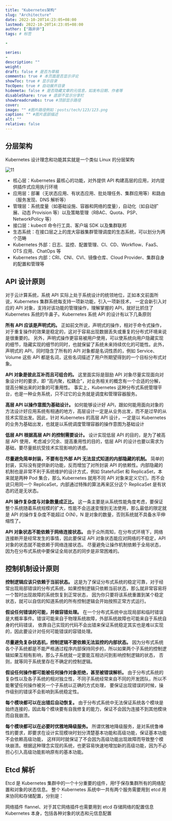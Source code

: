```yaml
---
title: "Kubernetes架构"
slug: "Architecture"
date: 2022-10-20T14:23:05+08:00
lastmod: 2022-10-20T14:23:05+08:00
author: ["路非非"]
tags: # 标签

-

series:
-
description: ""
weight:
draft: false # 是否为草稿
comments: true # 本页面是否显示评论
showToc: true # 显示目录
TocOpen: true # 自动展开目录
hidemeta: false # 是否隐藏文章的元信息，如发布日期、作者等
disableShare: true # 底部不显示分享栏
showbreadcrumbs: true #顶部显示路径
cover:
image: "" #图片路径例如：posts/tech/123/123.png
caption: "" #图片底部描述
alt: ""
relative: false
---
```


## 分层架构

Kubernetes 设计理念和功能其实就是一个类似 Linux 的分层架构

![11](img.png)

* 核心层：Kubernetes 最核心的功能，对外提供 API 构建高层的应用，对内提供插件式应用执行环境
* 应用层：部署（无状态应用、有状态应用、批处理任务、集群应用等）和路由（服务发现、DNS 解析等）
* 管理层：系统度量（如基础设施、容器和网络的度量），自动化（如自动扩展、动态 Provision 等）以及策略管理（RBAC、Quota、PSP、NetworkPolicy
  等）
* 接口层：kubectl 命令行工具、客户端 SDK 以及集群联邦
* 生态系统：在接口层之上的庞大容器集群管理调度的生态系统，可以划分为两个范畴
* Kubernetes 外部：日志、监控、配置管理、CI、CD、Workflow、FaaS、OTS 应用、ChatOps 等
* Kubernetes 内部：CRI、CNI、CVI、镜像仓库、Cloud Provider、集群自身的配置和管理等

## API 设计原则

对于云计算系统，系统 API 实际上处于系统设计的统领地位，正如本文前面所说，Kubernetes 集群系统每支持一项新功能，引入一项新技术，
一定会新引入对应的 API 对象，支持对该功能的管理操作，理解掌握的 API，就好比抓住了 Kubernetes 系统的牛鼻子。Kubernetes 系统
API 的设计有以下几条原则

**所有 API 应该是声明式的。**
正如前文所说，声明式的操作，相对于命令式操作，对于重复操作的效果是稳定的，这对于容易出现数据丢失或重复的分布式环境来说是很重要的。
另外，声明式操作更容易被用户使用，可以使系统向用户隐藏实现的细节，隐藏实现的细节的同时，也就保留了系统未来持续优化的可能性。此外，声明式的
API，同时隐含了所有的 API 对象都是名词性质的，例如 Service、Volume 这些 API 都是名词，这些名词描述了用户所期望得到的一个目标分布式对象。

**API 对象是彼此互补而且可组合的。**
这里面实际是鼓励 API 对象尽量实现面向对象设计时的要求，即 “高内聚，松耦合”，对业务相关的概念有一个合适的分解，提高分解出来的对象的可重用性。
事实上，Kubernetes 这种分布式系统管理平台，也是一种业务系统，只不过它的业务就是调度和管理容器服务。

**高层 API 以操作意图为基础设计。**
如何能够设计好 API，跟如何能用面向对象的方法设计好应用系统有相通的地方，高层设计一定是从业务出发，而不是过早的从技术实现出发。因此，针对
Kubernetes 的高层 API 设计，一定是以 Kubernetes 的业务为基础出发，也就是以系统调度管理容器的操作意图为基础设计

**低层 API 根据高层 API 的控制需要设计。**
设计实现低层 API 的目的，是为了被高层 API 使用，考虑减少冗余、提高重用性的目的，低层 API 的设计也要以需求为基础，要尽量抵抗受技术实现影响的诱惑。

**尽量避免简单封装，不要有在外部 API 无法显式知道的内部隐藏的机制。**
简单的封装，实际没有提供新的功能，反而增加了对所封装 API 的依赖性。内部隐藏的机制也是非常不利于系统维护的设计方式，例如
StatefulSet 和 ReplicaSet，本来就是两种 Pod 集合，那么 Kubernetes 就用不同 API 对象来定义它们，而不会说只用同一个
ReplicaSet，内部通过特殊的算法再来区分这个 ReplicaSet 是有状态的还是无状态。

**API 操作复杂度与对象数量成正比。**
这一条主要是从系统性能角度考虑，要保证整个系统随着系统规模的扩大，性能不会迅速变慢到无法使用，那么最低的限定就是 API
的操作复杂度不能超过 O(N)，N 是对象的数量，否则系统就不具备水平伸缩性了。

**API 对象状态不能依赖于网络连接状态。**
由于众所周知，在分布式环境下，网络连接断开是经常发生的事情，因此要保证 API 对象状态能应对网络的不稳定，API
对象的状态就不能依赖于网络连接状态。
尽量避免让操作机制依赖于全局状态，因为在分布式系统中要保证全局状态的同步是非常困难的。

## 控制机制设计原则

**控制逻辑应该只依赖于当前状态。**
这是为了保证分布式系统的稳定可靠，对于经常出现局部错误的分布式系统，如果控制逻辑只依赖当前状态，那么就非常容易将一个暂时出现故障的系统恢复到正常状态，
因为你只要将该系统重置到某个稳定状态，就可以自信的知道系统的所有控制逻辑会开始按照正常方式运行。

**假设任何错误的可能，并做容错处理。**
在一个分布式系统中出现局部和临时错误是大概率事件。错误可能来自于物理系统故障，外部系统故障也可能来自于系统自身的代码错误，
依靠自己实现的代码不会出错来保证系统稳定其实也是难以实现的，因此要设计对任何可能错误的容错处理。

**尽量避免复杂状态机，控制逻辑不要依赖无法监控的内部状态。**
因为分布式系统各个子系统都是不能严格通过程序内部保持同步的，所以如果两个子系统的控制逻辑如果互相有影响，那么子系统就一定要能互相访问到影响控制逻辑的状态，
否则，就等同于系统里存在不确定的控制逻辑。

**假设任何操作都可能被任何操作对象拒绝，甚至被错误解析。**
由于分布式系统的复杂性以及各子系统的相对独立性，不同子系统经常来自不同的开发团队，所以不能奢望任何操作被另一个子系统以正确的方式处理，
要保证出现错误的时候，操作级别的错误不会影响到系统稳定性。

**每个模块都可以在出错后自动恢复。**
由于分布式系统中无法保证系统各个模块是始终连接的，因此每个模块要有自我修复的能力，保证不会因为连接不到其他模块而自我崩溃。

**每个模块都可以在必要时优雅地降级服务。**
所谓优雅地降级服务，是对系统鲁棒性的要求，即要求在设计实现模块时划分清楚基本功能和高级功能，保证基本功能不会依赖高级功能，
这样同时就保证了不会因为高级功能出现故障而导致整个模块崩溃。根据这种理念实现的系统，也更容易快速地增加新的高级功能，因为不必担心引入高级功能影响原有的基本功能。

## Etcd 解析

Etcd 是 Kubernetes 集群中的一个十分重要的组件，用f于保存集群所有的网络配置和对象的状态信息。
整个 Kubernetes 系统中一共有两个服务需要用到 etcd 用来协同和存储配置，分别是：

网络插件 flannel、对于其它网络插件也需要用到 etcd 存储网络的配置信息
Kubernetes 本身，包括各种对象的状态和元信息配置
